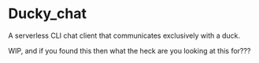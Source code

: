 # Ducky_chat

A serverless CLI chat client that communicates exclusively with a duck.

WIP, and if you found this then what the heck are you looking at this for???
